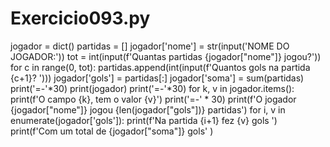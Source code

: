 # Exercicio093.py

jogador = dict()
partidas = []
jogador['nome'] = str(input('NOME DO JOGADOR:'))
tot = int(input(f'Quantas partidas {jogador["nome"]} jogou?'))
for c in range(0, tot):
    partidas.append(int(input(f'Quantos gols na partida {c+1}? ')))
jogador['gols'] = partidas[:]
jogador['soma'] = sum(partidas)
print('=-'*30)
print(jogador)
print('=-'*30)
for k, v in jogador.items():
    print(f'O campo {k}, tem o valor {v}')
print('=-' * 30)
print(f'O jogador {jogador["nome"]} jogou {len(jogador["gols"])} partidas')
for i, v in enumerate(jogador['gols']):
    print(f'Na partida {i+1} fez {v} gols ')
print(f'Com um total de {jogador["soma"]} gols' )
